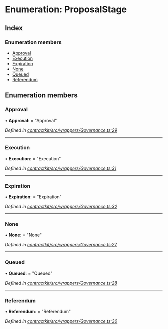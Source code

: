 # Enumeration: ProposalStage

## Index

### Enumeration members

* [Approval](_wrappers_governance_.proposalstage.md#approval)
* [Execution](_wrappers_governance_.proposalstage.md#execution)
* [Expiration](_wrappers_governance_.proposalstage.md#expiration)
* [None](_wrappers_governance_.proposalstage.md#none)
* [Queued](_wrappers_governance_.proposalstage.md#queued)
* [Referendum](_wrappers_governance_.proposalstage.md#referendum)

## Enumeration members

###  Approval

• **Approval**: = "Approval"

*Defined in [contractkit/src/wrappers/Governance.ts:29](https://github.com/celo-org/celo-monorepo/blob/master/packages/contractkit/src/wrappers/Governance.ts#L29)*

___

###  Execution

• **Execution**: = "Execution"

*Defined in [contractkit/src/wrappers/Governance.ts:31](https://github.com/celo-org/celo-monorepo/blob/master/packages/contractkit/src/wrappers/Governance.ts#L31)*

___

###  Expiration

• **Expiration**: = "Expiration"

*Defined in [contractkit/src/wrappers/Governance.ts:32](https://github.com/celo-org/celo-monorepo/blob/master/packages/contractkit/src/wrappers/Governance.ts#L32)*

___

###  None

• **None**: = "None"

*Defined in [contractkit/src/wrappers/Governance.ts:27](https://github.com/celo-org/celo-monorepo/blob/master/packages/contractkit/src/wrappers/Governance.ts#L27)*

___

###  Queued

• **Queued**: = "Queued"

*Defined in [contractkit/src/wrappers/Governance.ts:28](https://github.com/celo-org/celo-monorepo/blob/master/packages/contractkit/src/wrappers/Governance.ts#L28)*

___

###  Referendum

• **Referendum**: = "Referendum"

*Defined in [contractkit/src/wrappers/Governance.ts:30](https://github.com/celo-org/celo-monorepo/blob/master/packages/contractkit/src/wrappers/Governance.ts#L30)*
